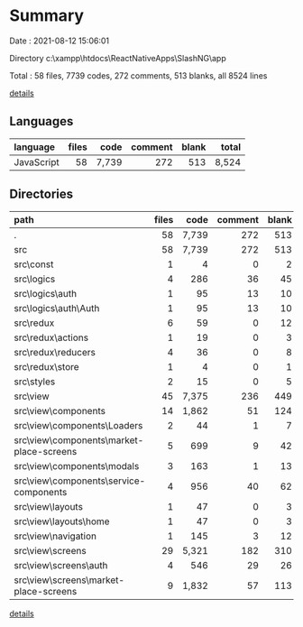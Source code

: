 # Summary

Date : 2021-08-12 15:06:01

Directory c:\xampp\htdocs\ReactNativeApps\SlashNG\app

Total : 58 files,  7739 codes, 272 comments, 513 blanks, all 8524 lines

[details](details.md)

## Languages
| language | files | code | comment | blank | total |
| :--- | ---: | ---: | ---: | ---: | ---: |
| JavaScript | 58 | 7,739 | 272 | 513 | 8,524 |

## Directories
| path | files | code | comment | blank | total |
| :--- | ---: | ---: | ---: | ---: | ---: |
| . | 58 | 7,739 | 272 | 513 | 8,524 |
| src | 58 | 7,739 | 272 | 513 | 8,524 |
| src\const | 1 | 4 | 0 | 2 | 6 |
| src\logics | 4 | 286 | 36 | 45 | 367 |
| src\logics\auth | 1 | 95 | 13 | 10 | 118 |
| src\logics\auth\Auth | 1 | 95 | 13 | 10 | 118 |
| src\redux | 6 | 59 | 0 | 12 | 71 |
| src\redux\actions | 1 | 19 | 0 | 3 | 22 |
| src\redux\reducers | 4 | 36 | 0 | 8 | 44 |
| src\redux\store | 1 | 4 | 0 | 1 | 5 |
| src\styles | 2 | 15 | 0 | 5 | 20 |
| src\view | 45 | 7,375 | 236 | 449 | 8,060 |
| src\view\components | 14 | 1,862 | 51 | 124 | 2,037 |
| src\view\components\Loaders | 2 | 44 | 1 | 7 | 52 |
| src\view\components\market-place-screens | 5 | 699 | 9 | 42 | 750 |
| src\view\components\modals | 3 | 163 | 1 | 13 | 177 |
| src\view\components\service-components | 4 | 956 | 40 | 62 | 1,058 |
| src\view\layouts | 1 | 47 | 0 | 3 | 50 |
| src\view\layouts\home | 1 | 47 | 0 | 3 | 50 |
| src\view\navigation | 1 | 145 | 3 | 12 | 160 |
| src\view\screens | 29 | 5,321 | 182 | 310 | 5,813 |
| src\view\screens\auth | 4 | 546 | 29 | 26 | 601 |
| src\view\screens\market-place-screens | 9 | 1,832 | 57 | 113 | 2,002 |

[details](details.md)